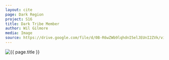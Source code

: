 ```yaml
---
layout: cite
page: Dark Region
project: S16
title: Dark Tribe Member
author: Wil Gilmore
media: Image
source: https://drive.google.com/file/d/0B-R6wZWb9lqhdnI5elJEUnI2ZVk/view?usp=sharing
---
```

![{{ page.title }}](/projects/S16/regions/dark/darktribemember.jpg)
